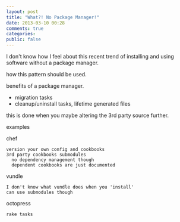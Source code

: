 ```yaml
---
layout: post
title: "What?! No Package Manager!"
date: 2013-03-10 00:28
comments: true
categories: 
public: false
---
```


I don't know how I feel about this recent trend of installing and using software
without a package manager.

how this pattern should be used.

benefits of a package manager.
* migration tasks
* cleanup/uninstall tasks, lifetime generated files

this is done when you maybe altering the 3rd party source further.


examples

  chef

    version your own config and cookbooks
    3rd party cookbooks submodules
      no dependency management though
      dependent cookbooks are just documented

  vundle

    I don't know what vundle does when you 'install'
    can use submodules though

  octopress

    rake tasks

